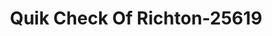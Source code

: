 ---
f_zip-code: 39476
f_state-code: MS
title: Quik Check Of Richton-25619
f_phone: 601-788-5853
f_city-only: Richton
f_address: 206 N Front Street Richton
f_location-unique-id: '25619'
slug: quik-check-of-richton-25619
updated-on: '2024-05-30T13:46:58.046Z'
created-on: '2024-05-30T13:36:59.803Z'
published-on: '2024-05-30T13:54:32.469Z'
f_city-state: cms/city/richton-ms.md
f_company: cms/company/quik-check-of-richton.md
f_state: cms/state/mississippi.md
layout: '[payday-loan].html'
tags: payday-loan
---